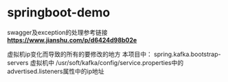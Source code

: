 # springboot-demo

swagger及exception的处理参考链接
**https://www.jianshu.com/p/d6424d98b02e**

虚拟机ip变化而导致的所有的要修改的地方
本项目中：
spring.kafka.bootstrap-servers
虚拟机中
/usr/soft/kafka/config/service.properties中的advertised.listeners属性中的ip地址

